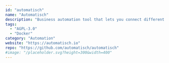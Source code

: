 ```yaml
---
id: "automatisch"
name: "Automatisch"
description: "Business automation tool that lets you connect different services like Twitter, Slack, and more to automate your business processes (alternative to Zapier)."
tags:
  - "AGPL-3.0"
  - "Docker"
category: "Automation"
website: "https://automatisch.io"
repo: "https://github.com/automatisch/automatisch"
#image: "/placeholder.svg?height=300&width=400"
---
```


